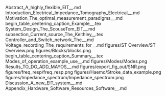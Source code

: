 Abstract_A_highly_flexible_EIT__.md
Introduction_Electrical_Impedance_Tomography_Electrical__.md
Motivation_The_optimal_measurement_paradigms__.md
begin_table_centering_caption_Example__.tex
System_Design_The_ScouseTom_EIT__.md
subsection_Current_source_The_Keithley__.tex
Controller_and_Switch_network_The__.md
Voltage_recording_The_requirements_for__.md
figures/ST Overview/ST Overview.png
figures/Blocks/blocks.png
begin_table_centering_caption_Summary__.tex
Modes_of_operation_example_use__.md
figures/Modes/Modes.png
Results_TO_DO_ADD_MAYOS__.md
figures/export_fig_out/SNR.png
figures/freq_resp/freq_resp.png
figures/Haemo/Stroke_data_example.png
figures/Impedance_spectrum/Impedance_spectrum.png
Discussion_A_new_EIT_system__.md
Appendix_Hardware_Software_Resources_Software__.md
